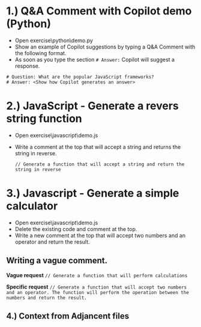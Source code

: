 # 1.) Q&A Comment with Copilot demo (Python)

- Open exercise\python\demo.py
- Show an example of Copilot suggestions by typing a Q&A Comment with the following format.
- As soon as you type the section `# Answer:` Copilot will suggest a response.

```
# Question: What are the popular JavaScript frameworks?
# Answer: <Show how Copilot generates an answer>
```

# 2.) JavaScript - Generate a revers string function

- Open exercise\javascript\demo.js
- Write a comment at the top that will accept a string and returns the string in reverse.

  `// Generate a function that will accept a string and return the string in reverse`

# 3.) Javascript - Generate a simple calculator

- Open exercise\javascript\demo.js
- Delete the existing code and comment at the top.
- Write a new comment at the top that will accept two numbers and an operator and return the result.

## Writing a vague comment.

**Vague request**
`// Generate a function that will perform calculations`

**Specific request**
`// Generate a function that will accept two numbers and an operator. The function will perform the operation between the numbers and return the result.`

## 4.) Context from Adjancent files

